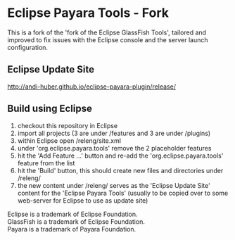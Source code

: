 # Eclipse Payara Tools - Fork
This is a fork of the 'fork of the Eclipse GlassFish Tools', tailored and improved to fix issues with the Eclipse console and the server launch configuration.

## Eclipse Update Site
http://andi-huber.github.io/eclipse-payara-plugin/release/


## Build using Eclipse

1. checkout this repository in Eclipse
2. import all projects (3 are under /features and 3 are under /plugins) 
3. within Eclipse open /releng/site.xml
4. under 'org.eclipse.payara.tools' remove the 2 placeholder features 
5. hit the 'Add Feature ...' button and re-add the 'org.eclipse.payara.tools' feature from the list
6. hit the 'Build' button, this should create new files and directories under /releng/
7. the new content under /releng/ serves as the 'Eclipse Update Site' content for the 'Eclipse Payara Tools' (usually to be copied over to some web-server for Eclipse to use as update site)

Eclipse is a trademark of Eclipse Foundation.  
GlassFish is a trademark of Eclipse Foundation.  
Payara is a trademark of Payara Foundation.

